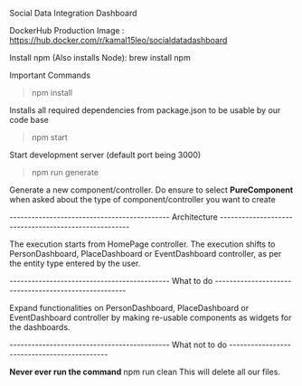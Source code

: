 Social Data Integration Dashboard

DockerHub Production Image : https://hub.docker.com/r/kamal15leo/socialdatadashboard

Install npm (Also installs Node): brew install npm

Important Commands 

>   npm install

Installs all required dependencies from package.json to be usable by our code base

>   npm start

Start development server (default port being 3000)

>   npm run generate

Generate a new component/controller. Do ensure to select **PureComponent** when asked about the type of component/controller you want to create

-------------------------------------------- Architecture -----------------------------------------------------

The execution starts from HomePage controller. The execution shifts to PersonDashboard, PlaceDashboard or EventDashboard controller, as per the entity type entered by the user.

-------------------------------------------- What to do -----------------------------------------------------

Expand functionalities on PersonDashboard, PlaceDashboard or EventDashboard controller by making re-usable components as widgets for the dashboards.

-------------------------------------------- What not to do --------------------------------------------

**Never ever run the command** npm run clean
This will delete all our files.
